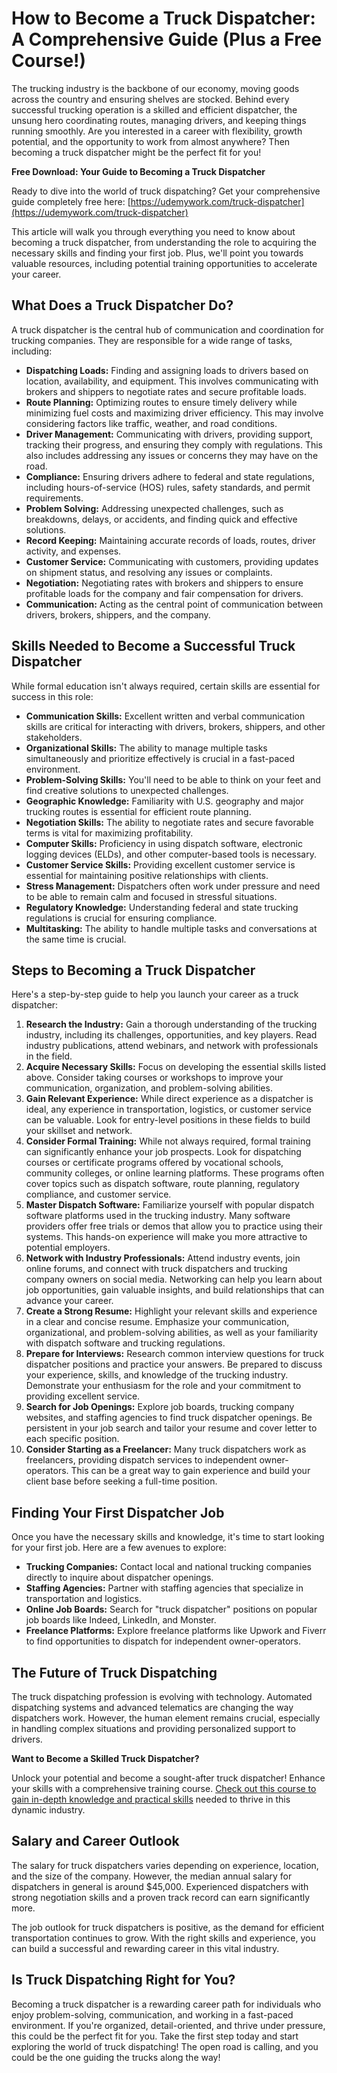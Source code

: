 # How to Become a Truck Dispatcher: A Comprehensive Guide (Plus a Free Course!)

The trucking industry is the backbone of our economy, moving goods across the country and ensuring shelves are stocked. Behind every successful trucking operation is a skilled and efficient dispatcher, the unsung hero coordinating routes, managing drivers, and keeping things running smoothly. Are you interested in a career with flexibility, growth potential, and the opportunity to work from almost anywhere? Then becoming a truck dispatcher might be the perfect fit for you!

**Free Download: Your Guide to Becoming a Truck Dispatcher**

Ready to dive into the world of truck dispatching? Get your comprehensive guide completely free here: [https://udemywork.com/truck-dispatcher](https://udemywork.com/truck-dispatcher)

This article will walk you through everything you need to know about becoming a truck dispatcher, from understanding the role to acquiring the necessary skills and finding your first job. Plus, we'll point you towards valuable resources, including potential training opportunities to accelerate your career.

## What Does a Truck Dispatcher Do?

A truck dispatcher is the central hub of communication and coordination for trucking companies. They are responsible for a wide range of tasks, including:

*   **Dispatching Loads:** Finding and assigning loads to drivers based on location, availability, and equipment. This involves communicating with brokers and shippers to negotiate rates and secure profitable loads.
*   **Route Planning:** Optimizing routes to ensure timely delivery while minimizing fuel costs and maximizing driver efficiency. This may involve considering factors like traffic, weather, and road conditions.
*   **Driver Management:** Communicating with drivers, providing support, tracking their progress, and ensuring they comply with regulations. This also includes addressing any issues or concerns they may have on the road.
*   **Compliance:** Ensuring drivers adhere to federal and state regulations, including hours-of-service (HOS) rules, safety standards, and permit requirements.
*   **Problem Solving:** Addressing unexpected challenges, such as breakdowns, delays, or accidents, and finding quick and effective solutions.
*   **Record Keeping:** Maintaining accurate records of loads, routes, driver activity, and expenses.
*   **Customer Service:** Communicating with customers, providing updates on shipment status, and resolving any issues or complaints.
*   **Negotiation:** Negotiating rates with brokers and shippers to ensure profitable loads for the company and fair compensation for drivers.
*   **Communication:** Acting as the central point of communication between drivers, brokers, shippers, and the company.

## Skills Needed to Become a Successful Truck Dispatcher

While formal education isn't always required, certain skills are essential for success in this role:

*   **Communication Skills:** Excellent written and verbal communication skills are critical for interacting with drivers, brokers, shippers, and other stakeholders.
*   **Organizational Skills:** The ability to manage multiple tasks simultaneously and prioritize effectively is crucial in a fast-paced environment.
*   **Problem-Solving Skills:** You'll need to be able to think on your feet and find creative solutions to unexpected challenges.
*   **Geographic Knowledge:** Familiarity with U.S. geography and major trucking routes is essential for efficient route planning.
*   **Negotiation Skills:** The ability to negotiate rates and secure favorable terms is vital for maximizing profitability.
*   **Computer Skills:** Proficiency in using dispatch software, electronic logging devices (ELDs), and other computer-based tools is necessary.
*   **Customer Service Skills:** Providing excellent customer service is essential for maintaining positive relationships with clients.
*   **Stress Management:** Dispatchers often work under pressure and need to be able to remain calm and focused in stressful situations.
*   **Regulatory Knowledge:** Understanding federal and state trucking regulations is crucial for ensuring compliance.
*   **Multitasking:** The ability to handle multiple tasks and conversations at the same time is crucial.

## Steps to Becoming a Truck Dispatcher

Here's a step-by-step guide to help you launch your career as a truck dispatcher:

1.  **Research the Industry:** Gain a thorough understanding of the trucking industry, including its challenges, opportunities, and key players. Read industry publications, attend webinars, and network with professionals in the field.
2.  **Acquire Necessary Skills:** Focus on developing the essential skills listed above. Consider taking courses or workshops to improve your communication, organization, and problem-solving abilities.
3.  **Gain Relevant Experience:** While direct experience as a dispatcher is ideal, any experience in transportation, logistics, or customer service can be valuable. Look for entry-level positions in these fields to build your skillset and network.
4.  **Consider Formal Training:** While not always required, formal training can significantly enhance your job prospects. Look for dispatching courses or certificate programs offered by vocational schools, community colleges, or online learning platforms. These programs often cover topics such as dispatch software, route planning, regulatory compliance, and customer service.
5.  **Master Dispatch Software:** Familiarize yourself with popular dispatch software platforms used in the trucking industry. Many software providers offer free trials or demos that allow you to practice using their systems. This hands-on experience will make you more attractive to potential employers.
6.  **Network with Industry Professionals:** Attend industry events, join online forums, and connect with truck dispatchers and trucking company owners on social media. Networking can help you learn about job opportunities, gain valuable insights, and build relationships that can advance your career.
7.  **Create a Strong Resume:** Highlight your relevant skills and experience in a clear and concise resume. Emphasize your communication, organizational, and problem-solving abilities, as well as your familiarity with dispatch software and trucking regulations.
8.  **Prepare for Interviews:** Research common interview questions for truck dispatcher positions and practice your answers. Be prepared to discuss your experience, skills, and knowledge of the trucking industry. Demonstrate your enthusiasm for the role and your commitment to providing excellent service.
9.  **Search for Job Openings:** Explore job boards, trucking company websites, and staffing agencies to find truck dispatcher openings. Be persistent in your job search and tailor your resume and cover letter to each specific position.
10. **Consider Starting as a Freelancer:** Many truck dispatchers work as freelancers, providing dispatch services to independent owner-operators. This can be a great way to gain experience and build your client base before seeking a full-time position.

## Finding Your First Dispatcher Job

Once you have the necessary skills and knowledge, it's time to start looking for your first job. Here are a few avenues to explore:

*   **Trucking Companies:** Contact local and national trucking companies directly to inquire about dispatcher openings.
*   **Staffing Agencies:** Partner with staffing agencies that specialize in transportation and logistics.
*   **Online Job Boards:** Search for "truck dispatcher" positions on popular job boards like Indeed, LinkedIn, and Monster.
*   **Freelance Platforms:** Explore freelance platforms like Upwork and Fiverr to find opportunities to dispatch for independent owner-operators.

## The Future of Truck Dispatching

The truck dispatching profession is evolving with technology. Automated dispatching systems and advanced telematics are changing the way dispatchers work. However, the human element remains crucial, especially in handling complex situations and providing personalized support to drivers.

**Want to Become a Skilled Truck Dispatcher?**

Unlock your potential and become a sought-after truck dispatcher! Enhance your skills with a comprehensive training course. [Check out this course to gain in-depth knowledge and practical skills](https://udemywork.com/truck-dispatcher) needed to thrive in this dynamic industry.

## Salary and Career Outlook

The salary for truck dispatchers varies depending on experience, location, and the size of the company. However, the median annual salary for dispatchers in general is around \$45,000. Experienced dispatchers with strong negotiation skills and a proven track record can earn significantly more.

The job outlook for truck dispatchers is positive, as the demand for efficient transportation continues to grow. With the right skills and experience, you can build a successful and rewarding career in this vital industry.

## Is Truck Dispatching Right for You?

Becoming a truck dispatcher is a rewarding career path for individuals who enjoy problem-solving, communication, and working in a fast-paced environment. If you're organized, detail-oriented, and thrive under pressure, this could be the perfect fit for you. Take the first step today and start exploring the world of truck dispatching! The open road is calling, and you could be the one guiding the trucks along the way!
